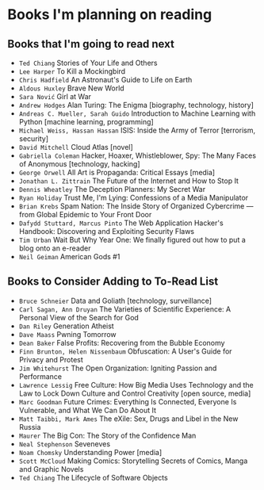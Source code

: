 # Books I'm planning on reading

## Books that I'm going to read next

* `Ted Chiang` Stories of Your Life and Others
* `Lee Harper` To Kill a Mockingbird
* `Chris Hadfield` An Astronaut's Guide to Life on Earth
* `Aldous Huxley` Brave New World
* `Sara Nović` Girl at War
* `Andrew Hodges` Alan Turing: The Enigma [biography, technology, history]
* `Andreas C. Mueller, Sarah Guido` Introduction to Machine Learning with Python [machine learning, programming]
* `Michael Weiss, Hassan Hassan` ISIS: Inside the Army of Terror [terrorism, security]
* `David Mitchell` Cloud Atlas [novel]
* `Gabriella Coleman` Hacker, Hoaxer, Whistleblower, Spy: The Many Faces of Anonymous [technology, hacking]
* `George Orwell` All Art is Propaganda: Critical Essays [media]
* `Jonathan L. Zittrain` The Future of the Internet and How to Stop It
* `Dennis Wheatley` The Deception Planners: My Secret War
* `Ryan Holiday` Trust Me, I'm Lying: Confessions of a Media Manipulator
* `Brian Krebs` Spam Nation: The Inside Story of Organized Cybercrime — from Global Epidemic to Your Front Door
* `Dafydd Stuttard, Marcus Pinto` The Web Application Hacker's Handbook: Discovering and Exploiting Security Flaws
* `Tim Urban` Wait But Why Year One: We finally figured out how to put a blog onto an e-reader
* `Neil Geiman` American Gods #1

## Books to Consider Adding to To-Read List


* `Bruce Schneier` Data and Goliath [technology, surveillance]
* `Carl Sagan, Ann Druyan`  The Varieties of Scientific Experience: A Personal View of the Search for God
* `Dan Riley` Generation Atheist
* `Dave Maass` Pwning Tomorrow
* `Dean Baker` False Profits: Recovering from the Bubble Economy
* `Finn Brunton, Helen Nissenbaum` Obfuscation: A User's Guide for Privacy and Protest
* `Jim Whitehurst` The Open Organization: Igniting Passion and Performance
* `Lawrence Lessig` Free Culture: How Big Media Uses Technology and the Law to Lock Down Culture and Control Creativity [open source, media]
* `Marc Goodman` Future Crimes: Everything Is Connected, Everyone Is Vulnerable, and What We Can Do About It
* `Matt Taibbi, Mark Ames` The eXile: Sex, Drugs and Libel in the New Russia
* `Maurer` The Big Con: The Story of the Confidence Man
* `Neal Stephenson` Seveneves
* `Noam Chomsky` Understanding Power [media]
* `Scott McCloud` Making Comics: Storytelling Secrets of Comics, Manga and Graphic Novels
* `Ted Chiang` The Lifecycle of Software Objects
